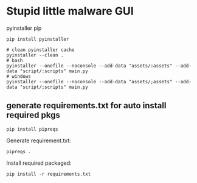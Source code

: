 # Stupid little malware GUI
pyinstaller pip

```
pip install pyinstaller
```

```
# clean pyinstaller cache
pyinstaller --clean .
# bash
pyinstaller --onefile --noconsole --add-data "assets/:assets" --add-data "script/:scripts" main.py
# windows
pyinstaller --onefile --noconsole --add-data "assets/;assets" --add-data "script/;scripts" main.py

```

## generate requirements.txt for auto install required pkgs
```
pip install pipreqs
```
Generate requirement.txt:
```
pipreqs .
```
Install required packaged:
```
pip install -r requirements.txt

```
